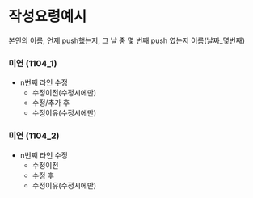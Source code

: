 # 작성요령예시
본인의 이름, 언제 push했는지, 그 날 중 몇 번째 push 였는지
이름(날짜_몇번째)

### 미연 (1104_1)
* n번째 라인 수정
    * 수정이전(수정시에만)
    * 수정/추가 후
    * 수정이유(수정시에만)

### 미연 (1104_2)
* n번째 라인 수정
    * 수정이전
    * 수정 후
    * 수정이유(수정시에만)

